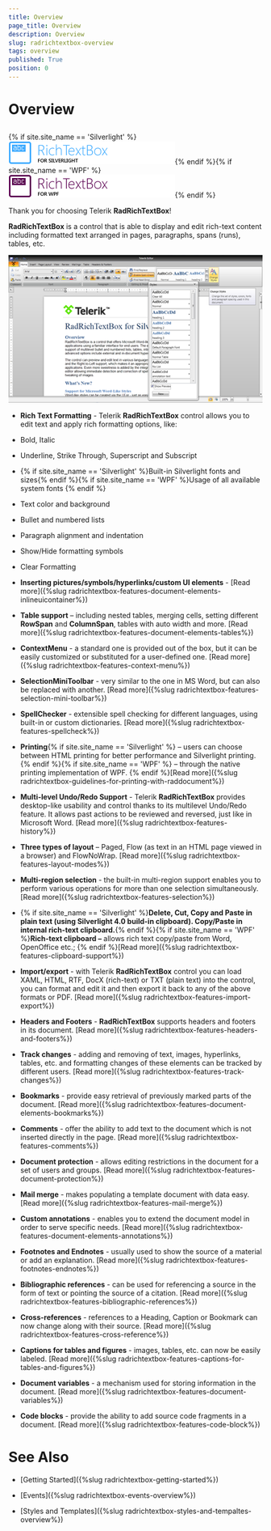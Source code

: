 ```yaml
---
title: Overview
page_title: Overview
description: Overview
slug: radrichtextbox-overview
tags: overview
published: True
position: 0
---
```


# Overview



## 

{% if site.site_name == 'Silverlight' %}![](images/RadRichTextBox_overview_sl_01.png){% endif %}{% if site.site_name == 'WPF' %}![](images/RadRichTextBox_overview_wpf_01.png){% endif %}

Thank you for choosing Telerik __RadRichTextBox__!
        

__RadRichTextBox__ is a control that is able to display and edit rich-text content including formatted text arranged in pages, paragraphs, spans (runs), tables, etc.
        

![Rad Rich Text Box Overview 03](images/RadRichTextBox_Overview_03.png)

* __Rich Text Formatting__ - Telerik __RadRichTextBox__ control allows you to edit text and apply rich formatting options, like:
            

* Bold, Italic

* Underline, Strike Through, Superscript and Subscript

* {% if site.site_name == 'Silverlight' %}Built-in Silverlight fonts and sizes{% endif %}{% if site.site_name == 'WPF' %}Usage of all available system fonts {% endif %}

* Text color and background

* Bullet and numbered lists

* Paragraph alignment and indentation

* Show/Hide formatting symbols

* Clear Formatting 

* __Inserting pictures/symbols/hyperlinks/custom UI elements__ - [Read more]({%slug radrichtextbox-features-document-elements-inlineuicontainer%})

* __Table support__ – including nested tables, merging cells, setting different __RowSpan__ and __ColumnSpan__, tables with auto width and more. [Read more]({%slug radrichtextbox-features-document-elements-tables%})

* __ContextMenu__ - a standard one is provided out of the box, but it can be easily customized or substituted for a user-defined one. [Read more]({%slug radrichtextbox-features-context-menu%})

* __SelectionMiniToolbar__ - very similar to the one in MS Word, but can also be replaced with another. [Read more]({%slug radrichtextbox-features-selection-mini-toolbar%})

* __SpellChecker__ - extensible spell checking for different languages, using built-in or custom dictionaries. [Read more]({%slug radrichtextbox-features-spellcheck%})

* __Printing__{% if site.site_name == 'Silverlight' %} – users can choose between HTML printing for better performance and Silverlight printing. {% endif %}{% if site.site_name == 'WPF' %} – through the native printing implementation of WPF. {% endif %}[Read more]({%slug radrichtextbox-guidelines-for-printing-with-raddocument%})

* __Multi-level Undo/Redo Support__ - Telerik __RadRichTextBox__ provides desktop-like usability and control thanks to its multilevel Undo/Redo feature. It allows past actions to be reviewed and reversed, just like in Microsoft Word. [Read more]({%slug radrichtextbox-features-history%})

* __Three types of layout__ – Paged, Flow (as text in an HTML page viewed in a browser) and FlowNoWrap. [Read more]({%slug radrichtextbox-features-layout-modes%})

* __Multi-region selection__ - the built-in multi-region support enables you to perform various operations for more than one selection simultaneously. [Read more]({%slug radrichtextbox-features-selection%})

* {% if site.site_name == 'Silverlight' %}__Delete, Cut, Copy and Paste in plain text (using Silverlight 4.0 build-in clipboard). Copy/Paste in internal rich-text clipboard.__{% endif %}{% if site.site_name == 'WPF' %}__Rich-text clipboard –__ allows rich text copy/paste from Word, OpenOffice etc.; {% endif %}[Read more]({%slug radrichtextbox-features-clipboard-support%})

* __Import/export__ - with Telerik __RadRichTextBox__ control you can load XAML, HTML, RTF, DocX (rich-text) or TXT (plain text) into the control, you can format and edit it and then export it back to any of the above formats or PDF. [Read more]({%slug radrichtextbox-features-import-export%})

* __Headers and Footers__ - __RadRichTextBox__ supports headers and footers in its document. [Read more]({%slug radrichtextbox-features-headers-and-footers%})

* __Track changes__ - adding and removing of text, images, hyperlinks, tables, etc. and formatting changes of these elements can be tracked by different users. [Read more]({%slug radrichtextbox-features-track-changes%})

* __Bookmarks__ - provide easy retrieval of previously marked parts of the document. [Read more]({%slug radrichtextbox-features-document-elements-bookmarks%})

* __Comments__ - offer the ability to add text to the document which is not inserted directly in the page. [Read more]({%slug radrichtextbox-features-comments%})

* __Document protection__ - allows editing restrictions in the document for a set of users and groups. [Read more]({%slug radrichtextbox-features-document-protection%})

* __Mail merge__ - makes populating a template document with data easy. [Read more]({%slug radrichtextbox-features-mail-merge%})

* __Custom annotations__ - enables you to extend the document model in order to serve specific needs. [Read more]({%slug radrichtextbox-features-document-elements-annotations%})

* __Footnotes and Endnotes__ - usually used to show the source of a material or add an explanation. [Read more]({%slug radrichtextbox-features-footnotes-endnotes%})

* __Bibliographic references__ - can be used for referencing a source in the form of text or pointing the source of a citation. [Read more]({%slug radrichtextbox-features-bibliographic-references%})

* __Cross-references__ - references to a Heading, Caption or Bookmark can now change along with their source. [Read more]({%slug radrichtextbox-features-cross-reference%})

* __Captions for tables and figures__ - images, tables, etc. can now be easily labeled. [Read more]({%slug radrichtextbox-features-captions-for-tables-and-figures%})

* __Document variables__ - a mechanism used for storing information in the document. [Read more]({%slug radrichtextbox-features-document-variables%})

* __Code blocks__ - provide the ability to add source code fragments in a document. [Read more]({%slug radrichtextbox-features-code-block%})

# See Also

 * [Getting Started]({%slug radrichtextbox-getting-started%})

 * [Events]({%slug radrichtextbox-events-overview%})

 * [Styles and Templates]({%slug radrichtextbox-styles-and-tempaltes-overview%})
